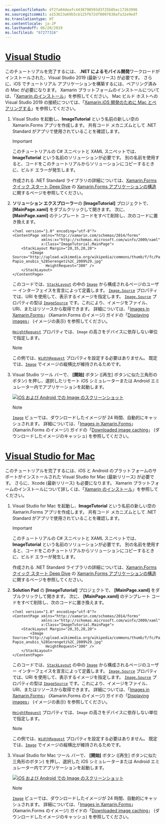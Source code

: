 ```yaml
---
ms.openlocfilehash: df2fa04deafc4438798593d3f25b85ec17363996
ms.sourcegitcommit: a153623a69b5cb125f672df8007838afa32e9edf
ms.translationtype: HT
ms.contentlocale: ja-JP
ms.lasthandoff: 06/20/2019
ms.locfileid: "67277316"
---
```

# <a name="visual-studiotabvswin"></a>[Visual Studio](#tab/vswin)

このチュートリアルを完了するには、 **.NET によるモバイル開発**ワークロードがインストールされた、Visual Studio 2019 (最新リリース) が必要です。 さらに、iOS でチュートリアル アプリケーションを構築するには、ペアリング済みの Mac が必要になります。 Xamarin プラットフォームのインストールについては、「[Xamarin のインストール](~/get-started/installation/index.md)」を参照してください。 Mac ビルド ホストへの Visual Studio 2019 の接続については、「[Xamarin.iOS 開発のために Mac とペアリングする](~/ios/get-started/installation/windows/connecting-to-mac/index.md)」を参照してください。

1. Visual Studio を起動し、**ImageTutorial** という名前の新しい空の Xamarin.Forms アプリを作成します。 共有コード メカニズムとして .NET Standard がアプリで使用されていることを確認します。

    > [!IMPORTANT]
    > このチュートリアルの C# スニペットと XAML スニペットでは、**ImageTutorial** という名前のソリューションが必要です。 別の名前を使用すると、コードをこのチュートリアルからソリューションにコピーするときに、ビルド エラーが発生します。

    作成される .NET Standard ライブラリの詳細については、[Xamarin.Forms クイック スタート Deep Dive](~/get-started/first-app/index.md) の [Xamarin.Forms アプリケーションの構造](~/get-started/first-app/index.md)に関するページを参照してください。

1. **ソリューション エクスプローラー**の **[ImageTutorial]** プロジェクトで、 **[MainPage.xaml]** をダブルクリックして開きます。 次に、 **[MainPage.xaml]** のテンプレート コードをすべて削除し、次のコードに置き換えます。

    ```xaml
    <?xml version="1.0" encoding="utf-8"?>
    <ContentPage xmlns="http://xamarin.com/schemas/2014/forms"
                 xmlns:x="http://schemas.microsoft.com/winfx/2009/xaml"
                 x:Class="ImageTutorial.MainPage">
        <StackLayout Margin="20,35,20,20">
            <Image Source="http://upload.wikimedia.org/wikipedia/commons/thumb/f/fc/Papio_anubis_%28Serengeti%2C_2009%29.jpg/200px-Papio_anubis_%28Serengeti%2C_2009%29.jpg"
                   HeightRequest="300" />
        </StackLayout>
    </ContentPage>
    ```

    このコードでは、[`StackLayout`](xref:Xamarin.Forms.StackLayout) の中の [`Image`](xref:Xamarin.Forms.Image) から構成されるページのユーザー インターフェイスを宣言によって定義します。 [`Image.Source`](xref:Xamarin.Forms.Image.Source) プロパティでは、URI を使用して、表示するイメージを指定します。 [`Image.Source`](xref:Xamarin.Forms.Image.Source) プロパティの型は [`ImageSource`](xref:Xamarin.Forms.ImageSource) です。これにより、イメージをファイル、URI、またはリソースから取得できます。 詳細については、「[Images in Xamarin.Forms](~/xamarin-forms/user-interface/images.md)」 (Xamarin.Forms のイメージ) ガイドの「[Displaying images](~/xamarin-forms/user-interface/images.md#displaying-images)」 (イメージの表示) を参照してください。

    [`HeightRequest`](xref:Xamarin.Forms.VisualElement) プロパティでは、`Image` の高さをデバイスに依存しない単位で指定します。

    > [!NOTE]
    > この例では、[`WidthRequest`](xref:Xamarin.Forms.VisualElement.WidthRequest) プロパティを設定する必要はありません。 既定では、[`Image`](xref:Xamarin.Forms.Image) でイメージの縦横比が維持されるためです。

1. Visual Studio ツール バーで、 **[開始]** ボタン ([再生] ボタンに似た三角形のボタン) を押し、選択したリモート iOS シミュレーターまたは Android エミュレーター内でアプリケーションを起動します。

    [![iOS および Android での Image のスクリーンショット](../images/create-image.png "イメージを表示する Image ビュー")](../images/create-image-large.png#lightbox "イメージを表示する Image ビュー")

    > [!NOTE]
    > [`Image`](xref:Xamarin.Forms.Image) ビューでは、ダウンロードしたイメージが 24 時間、自動的にキャッシュされます。 詳細については、「[Images in Xamarin.Forms](~/xamarin-forms/user-interface/images.md)」 (Xamarin.Forms のイメージ) ガイドの「[Downloaded image caching](~/xamarin-forms/user-interface/images.md#downloaded-image-caching)」 (ダウンロードしたイメージのキャッシュ) を参照してください。

# <a name="visual-studio-for-mactabvsmac"></a>[Visual Studio for Mac](#tab/vsmac)

このチュートリアルを完了するには、iOS と Android のプラットフォームのサポートがインストールされた Visual Studio for Mac (最新リリース) が必要です。 さらに、Xcode (最新リリース) も必要になります。 Xamarin プラットフォームのインストールについて詳しくは、「[Xamarin のインストール](~/get-started/installation/index.md)」を参照してください。

1. Visual Studio for Mac を起動し、**ImageTutorial** という名前の新しい空の Xamarin.Forms アプリを作成します。 共有コード メカニズムとして .NET Standard がアプリで使用されていることを確認します。

    > [!IMPORTANT]
    > このチュートリアルの C# スニペットと XAML スニペットでは、**ImageTutorial** という名前のソリューションが必要です。 別の名前を使用すると、コードをこのチュートリアルからソリューションにコピーするときに、ビルド エラーが発生します。

    作成される .NET Standard ライブラリの詳細については、[Xamarin.Forms クイック スタート Deep Dive](~/get-started/first-app/index.md) の [Xamarin.Forms アプリケーションの構造](~/get-started/first-app/index.md)に関するページを参照してください。

1. **Solution Pad** の **[ImageTutorial]** プロジェクトで、 **[MainPage.xaml]** をダブルクリックして開きます。 次に、 **[MainPage.xaml]** のテンプレート コードをすべて削除し、次のコードに置き換えます。

    ```xaml
    <?xml version="1.0" encoding="utf-8"?>
    <ContentPage xmlns="http://xamarin.com/schemas/2014/forms"
                 xmlns:x="http://schemas.microsoft.com/winfx/2009/xaml"
                 x:Class="ImageTutorial.MainPage">
        <StackLayout Margin="20,35,20,20">
            <Image Source="http://upload.wikimedia.org/wikipedia/commons/thumb/f/fc/Papio_anubis_%28Serengeti%2C_2009%29.jpg/200px-Papio_anubis_%28Serengeti%2C_2009%29.jpg"
                   HeightRequest="300" />
        </StackLayout>
    </ContentPage>
    ```

    このコードでは、[`StackLayout`](xref:Xamarin.Forms.StackLayout) の中の [`Image`](xref:Xamarin.Forms.Image) から構成されるページのユーザー インターフェイスを宣言によって定義します。 [`Image.Source`](xref:Xamarin.Forms.Image.Source) プロパティでは、URI を使用して、表示するイメージを指定します。 [`Image.Source`](xref:Xamarin.Forms.Image.Source) プロパティの型は [`ImageSource`](xref:Xamarin.Forms.ImageSource) です。これにより、イメージをファイル、URI、またはリソースから取得できます。 詳細については、「[Images in Xamarin.Forms](~/xamarin-forms/user-interface/images.md)」 (Xamarin.Forms のイメージ) ガイドの「[Displaying images](~/xamarin-forms/user-interface/images.md#displaying-images)」 (イメージの表示) を参照してください。

    [`HeightRequest`](xref:Xamarin.Forms.VisualElement) プロパティでは、`Image` の高さをデバイスに依存しない単位で指定します。

    > [!NOTE]
    > この例では、[`WidthRequest`](xref:Xamarin.Forms.VisualElement.WidthRequest) プロパティを設定する必要はありません。 既定では、[`Image`](xref:Xamarin.Forms.Image) でイメージの縦横比が維持されるためです。

1. Visual Studio for Mac ツール バーで、 **[開始]** ボタン ([再生] ボタンに似た三角形のボタン) を押し、選択した iOS シミュレーターまたは Android エミュレーター内でアプリケーションを起動します。

    [![iOS および Android での Image のスクリーンショット](../images/create-image.png "イメージを表示する Image ビュー")](../images/create-image-large.png#lightbox "イメージを表示する Image ビュー")

    > [!NOTE]
    > [`Image`](xref:Xamarin.Forms.Image) ビューでは、ダウンロードしたイメージが 24 時間、自動的にキャッシュされます。 詳細については、「[Images in Xamarin.Forms](~/xamarin-forms/user-interface/images.md)」 (Xamarin.Forms のイメージ) ガイドの「[Downloaded image caching](~/xamarin-forms/user-interface/images.md#downloaded-image-caching)」 (ダウンロードしたイメージのキャッシュ) を参照してください。
